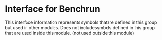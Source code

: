 
# Interface for Benchrun
This interface information represents symbols thatare defined in this group but used in other modules.  Does not includesymbols defined in this group that are used inside this module.
(not used outside this module)
